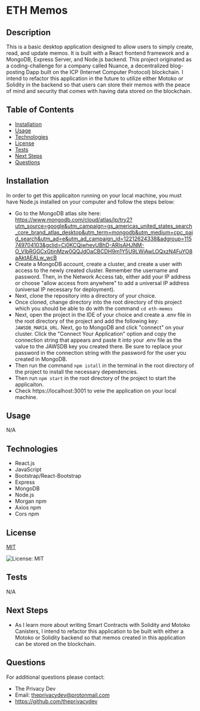 

# ETH Memos

## Description
This is a basic desktop application designed to allow users to simply create, read, and update memos. It is built with a React frontend framework and a MongoDB, Express Server, and Node.js backend. This project originated as a coding-challenge for a company called Nuance, a decentralized blog-posting Dapp built on the ICP (Internet Computer Protocol) blockchain. I intend to refactor this application in the future to utilize either Motoko or Solidity in the backend so that users can store their memos with the peace of mind and security that comes with having data stored on the blockchain.

## Table of Contents
  - [Installation](#installation)
  - [Usage](#usage)
  - [Technologies](#technologies)
  - [License](#license)
  - [Tests](#tests)
  - [Next Steps](#next-steps)
  - [Questions](#questions)


## Installation
In order to get this applicaiton running on your local machine, you must have Node.js installed on your computer and follow the steps below:
* Go to the MongoDB atlas site here: https://www.mongodb.com/cloud/atlas/lp/try2?utm_source=google&utm_campaign=gs_americas_united_states_search_core_brand_atlas_desktop&utm_term=mongodb&utm_medium=cpc_paid_search&utm_ad=e&utm_ad_campaign_id=12212624338&adgroup=115749704103&gclid=Cj0KCQjwheyUBhD-ARIsAHJNM-O_VIbRGGCxGtinMzw0QQJdOaCBCDH9m1Y5U9LWiAwLOQxzN4FuYO8aAktAEALw_wcB
* Create a MongoDB account, create a cluster, and create a user with access to the newly created cluster. Remember the username and password. Then, in the Network Access tab, either add your IP address or choose "allow access from anywhere" to add a universal IP address (universal IP necessary for deployment).
* Next, clone the repository into a directory of your choice. 
* Once cloned, change directory into the root directory of this project which you should be able to do with the command ```cd eth-memos```
* Next, open the project in the IDE of your choice and create a .env file in the root directory of the project and add the following key: `JAWSDB_MARIA_URL`. Next, go to MongoDB and click "connect" on your cluster. Click the "Connect Your Application" option and copy the connection string that appears and paste it into your .env file as the value to the JAWSDB key you created there. Be sure to replace your password in the connection string with the password for the user you created in MongoDB.
* Then run the command  ```npm istall``` in the terminal in the root directory of the project to install the necessary dependencies. 
* Then run ```npm start``` in the root directory of the project to start the applicaiton.
* Check https://localhost:3001 to veiw the application on your local machine.

## Usage
N/A

## Technologies
* React.js 
* JavaScript 
* Bootstrap/React-Bootstrap
* Express
* MongoDB
* Node.js
* Morgan npm
* Axios npm
* Cors npm

## License


  [MIT](https://opensource.org/licenses/MIT)
  

  ![License: MIT](https://img.shields.io/badge/License-MIT-9cf)

## Tests
N/A

## Next Steps
* As I learn more about writing Smart Contracts with Solidity and Motoko Canisters, I intend to refactor this application to be built with either a Motoko or Solidity backend so that memos created in this application can be stored on the blockchain.

## Questions
For additional questions please contact:
* The Privacy Dev
* Email: theprivacydev@protonmail.com
* https://github.com/theprivacydev
